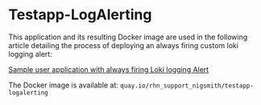 # Testapp-LogAlerting
This application and its resulting Docker image are used in the following article detailing the process of deploying an always firing custom loki logging alert:
 
[Sample user application with always firing Loki logging Alert](https://access.redhat.com/articles/7073775)

The Docker image is available at: `quay.io/rhn_support_nigsmith/testapp-logalerting`
